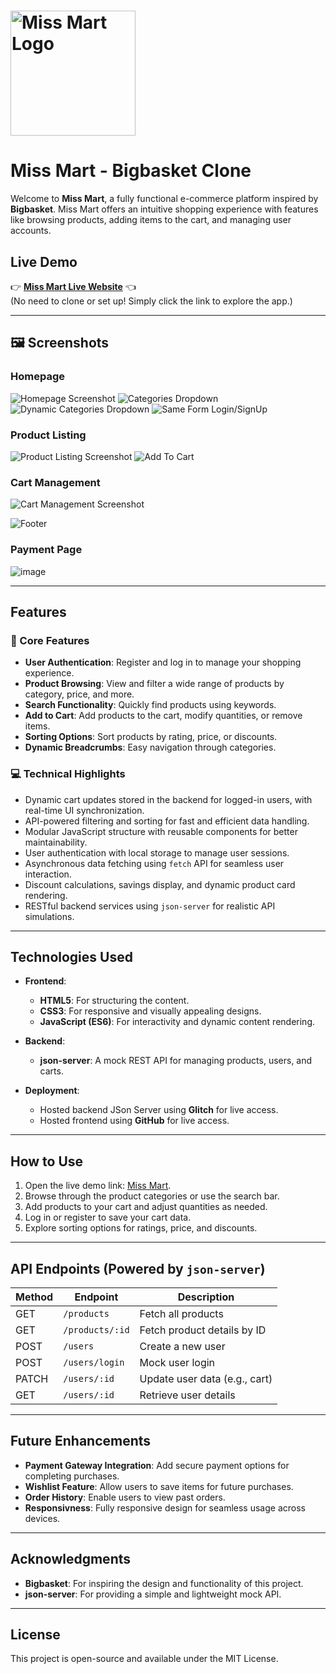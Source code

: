 # <img src="https://github.com/user-attachments/assets/28ea2568-30f7-49ac-9ba1-4c6f04125ed2" alt="Miss Mart Logo" width="200" height="200">  
# **Miss Mart** - Bigbasket Clone  

Welcome to **Miss Mart**, a fully functional e-commerce platform inspired by **Bigbasket**. Miss Mart offers an intuitive shopping experience with features like browsing products, adding items to the cart, and managing user accounts.

## Live Demo

👉 **[Miss Mart Live Website](https://rishika09090.github.io/MissMart/)** 👈  
(No need to clone or set up! Simply click the link to explore the app.)

---

## 🖼️ Screenshots

### Homepage  
![Homepage Screenshot](https://github.com/user-attachments/assets/73fa8021-bcd2-4976-9f11-c6c5f30b7bfe)
![Categories Dropdown](https://github.com/user-attachments/assets/acf11342-1801-47cc-98fe-908f56b5b911)
![Dynamic Categories Dropdown](https://github.com/user-attachments/assets/4226f2ea-5b52-4340-8cd8-9c97a5274fcc)
![Same Form Login/SignUp](https://github.com/user-attachments/assets/6b8fe9da-b0c9-484b-b2ab-8163f5b0b3e7)

### Product Listing  
![Product Listing Screenshot](https://github.com/user-attachments/assets/e947d461-59f9-4ba9-b8c3-8e7f8502a3d4)
![Add To Cart](https://github.com/user-attachments/assets/d8254e9a-0eaf-4176-b05c-47b445e76907)

### Cart Management  
![Cart Management Screenshot](https://github.com/user-attachments/assets/5449f130-88c5-4227-8f8a-a14ee419cbdd)

![Footer](https://github.com/user-attachments/assets/ecfbeb16-465b-41dc-9060-477db8adcad6)

### Payment Page
![image](https://github.com/user-attachments/assets/81f7a034-78a1-420c-a15d-04c6761e54e2)

---

## Features

### 🌟 Core Features
- **User Authentication**: Register and log in to manage your shopping experience.
- **Product Browsing**: View and filter a wide range of products by category, price, and more.
- **Search Functionality**: Quickly find products using keywords.
- **Add to Cart**: Add products to the cart, modify quantities, or remove items.
- **Sorting Options**: Sort products by rating, price, or discounts.
- **Dynamic Breadcrumbs**: Easy navigation through categories.

### 💻 Technical Highlights

- Dynamic cart updates stored in the backend for logged-in users, with real-time UI synchronization.
- API-powered filtering and sorting for fast and efficient data handling.
- Modular JavaScript structure with reusable components for better maintainability.
- User authentication with local storage to manage user sessions.
- Asynchronous data fetching using `fetch` API for seamless user interaction.
- Discount calculations, savings display, and dynamic product card rendering.
- RESTful backend services using `json-server` for realistic API simulations.

---

## Technologies Used

- **Frontend**:  
  - **HTML5**: For structuring the content.  
  - **CSS3**: For responsive and visually appealing designs.  
  - **JavaScript (ES6)**: For interactivity and dynamic content rendering.  

- **Backend**:  
  - **json-server**: A mock REST API for managing products, users, and carts.  

- **Deployment**:  
  - Hosted backend JSon Server using **Glitch** for live access.
  - Hosted frontend using **GitHub** for live access.

---

## How to Use

1. Open the live demo link: [Miss Mart](https://your-deployed-link-here).
2. Browse through the product categories or use the search bar.
3. Add products to your cart and adjust quantities as needed.
4. Log in or register to save your cart data.
5. Explore sorting options for ratings, price, and discounts.

---

## API Endpoints (Powered by `json-server`)

| Method | Endpoint             | Description                     |
|--------|-----------------------|---------------------------------|
| GET    | `/products`          | Fetch all products              |
| GET    | `/products/:id`      | Fetch product details by ID     |
| POST   | `/users`             | Create a new user               |
| POST   | `/users/login`       | Mock user login                 |
| PATCH  | `/users/:id`         | Update user data (e.g., cart)   |
| GET    | `/users/:id`         | Retrieve user details           |

---

## Future Enhancements

- **Payment Gateway Integration**: Add secure payment options for completing purchases.
- **Wishlist Feature**: Allow users to save items for future purchases.
- **Order History**: Enable users to view past orders.
- **Responsivness**: Fully responsive design for seamless usage across devices.
---

## Acknowledgments

- **Bigbasket**: For inspiring the design and functionality of this project.  
- **json-server**: For providing a simple and lightweight mock API.  

---

## License

This project is open-source and available under the MIT License.
